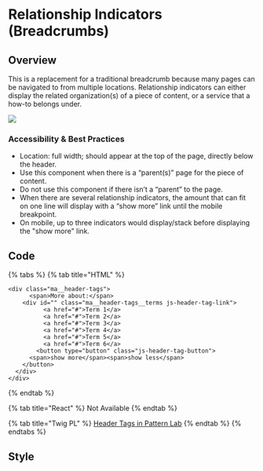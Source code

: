 # Relationship Indicators \(Breadcrumbs\)

## Overview

This is a replacement for a traditional breadcrumb because many pages can be navigated to from multiple locations. Relationship indicators can either display the related organization\(s\) of a piece of content, or a service that a how-to belongs under.

![](../../.gitbook/assets/headertags-1.png)

### Accessibility & Best Practices

* Location: full width; should appear at the top of the page, directly below the header.
* Use this component when there is a “parent\(s\)” page for the piece of content.
* Do not use this component if there isn’t a “parent” to the page.
* When there are several relationship indicators, the amount that can fit on one line will display with a “show more” link until the mobile breakpoint.
* On mobile, up to three indicators would display/stack before displaying the "show more" link.

## Code

{% tabs %}
{% tab title="HTML" %}
```markup
<div class="ma__header-tags">
      <span>More about:</span>
    <div id="" class="ma__header-tags__terms js-header-tag-link">
          <a href="#">Term 1</a>
          <a href="#">Term 2</a>
          <a href="#">Term 3</a>
          <a href="#">Term 4</a>
          <a href="#">Term 5</a>
          <a href="#">Term 6</a>
        <button type="button" class="js-header-tag-button">
      <span>show more</span><span>show less</span>
    </button>
  </div>
</div>
```
{% endtab %}

{% tab title="React" %}
Not Available
{% endtab %}

{% tab title="Twig PL" %}
[Header Tags in Pattern Lab](https://mayflower.digital.mass.gov/?p=molecules-header-tags)
{% endtab %}
{% endtabs %}

## Style

